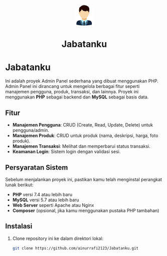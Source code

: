 <div align="center">
  <img src="https://github.com/ainurrafi2123/Jabatanku/blob/main/Assets/img/Pegawai.png" alt="Logo Toko" width="60px">
</div>
<div align="center">
  <h1>Jabatanku</h1>
</div>


# Jabatanku

Ini adalah proyek Admin Panel sederhana yang dibuat menggunakan PHP. Admin Panel ini dirancang untuk mengelola berbagai fitur seperti manajemen pengguna, produk, transaksi, dan lainnya. Proyek ini menggunakan **PHP** sebagai backend dan **MySQL** sebagai basis data.

## Fitur

- **Manajemen Pengguna**: CRUD (Create, Read, Update, Delete) untuk pengguna/admin.
- **Manajemen Produk**: CRUD untuk produk (nama, deskripsi, harga, foto produk).
- **Manajemen Transaksi**: Melihat dan memperbarui status transaksi.
- **Keamanan Login**: Sistem login dengan validasi sesi.

## Persyaratan Sistem

Sebelum menjalankan proyek ini, pastikan kamu telah menginstal perangkat lunak berikut:

- **PHP** versi 7.4 atau lebih baru
- **MySQL** versi 5.7 atau lebih baru
- **Web Server** seperti Apache atau Nginx
- **Composer** (opsional, jika kamu menggunakan pustaka PHP tambahan)
  
## Instalasi

1. Clone repository ini ke dalam direktori lokal:

   ```bash
   git clone https://github.com/ainurrafi2123/Jabatanku.git
